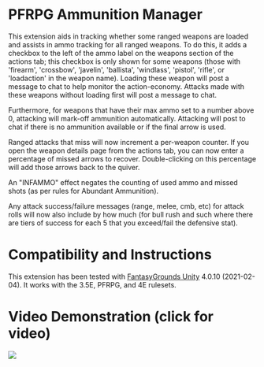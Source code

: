 # PFRPG Ammunition Manager
This extension aids in tracking whether some ranged weapons are loaded and assists in ammo tracking for all ranged weapons.
To do this, it adds a checkbox to the left of the ammo label on the weapons section of the actions tab; this checkbox is only shown for some weapons (those with 'firearm', 'crossbow', 'javelin', 'ballista', 'windlass', 'pistol', 'rifle', or 'loadaction' in the weapon name).
Loading these weapon will post a message to chat to help monitor the action-economy.
Attacks made with these weapons without loading first will post a message to chat.

Furthermore, for weapons that have their max ammo set to a number above 0, attacking will mark-off ammunition automatically.
Attacking will post to chat if there is no ammunition available or if the final arrow is used.

Ranged attacks that miss will now increment a per-weapon counter.
If you open the weapon details page from the actions tab, you can now enter a percentage of missed arrows to recover.
Double-clicking on this percentage will add those arrows back to the quiver.

An "INFAMMO" effect negates the counting of used ammo and missed shots (as per rules for Abundant Ammunition).

Any attack success/failure messages (range, melee, cmb, etc) for attack rolls will now also include by how much (for bull rush and such where there are tiers of success for each 5 that you exceed/fail the defensive stat).

# Compatibility and Instructions
This extension has been tested with [FantasyGrounds Unity](https://www.fantasygrounds.com/home/FantasyGroundsUnity.php) 4.0.10 (2021-02-04). It works with the 3.5E, PFRPG, and 4E rulesets.

# Video Demonstration (click for video)
[<img src="https://i.ytimg.com/vi_webp/svmaG5UvHlI/hqdefault.webp">](https://www.youtube.com/watch?v=svmaG5UvHlI)
